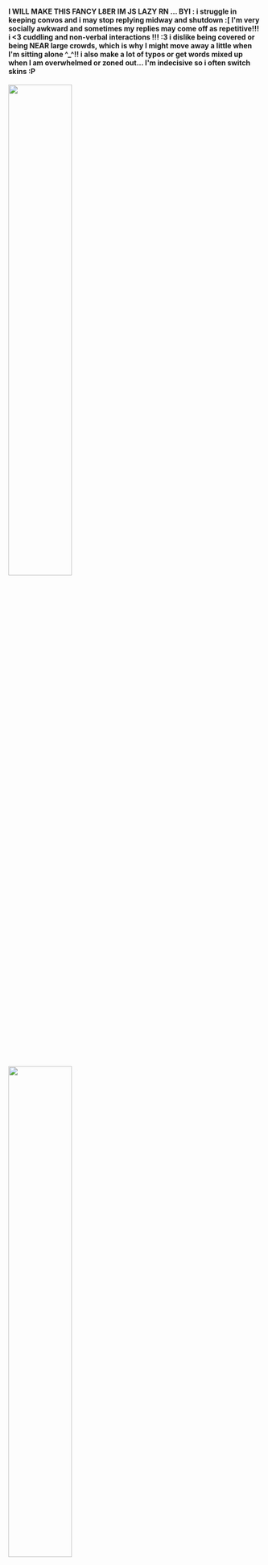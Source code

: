 <p align="center">
    <h4> I WILL MAKE THIS FANCY L8ER IM JS LAZY RN ... BYI : i struggle in keeping convos and i may stop replying midway and shutdown :[ I'm very socially awkward and sometimes my replies may come off as repetitive!!! i <3 cuddling and non-verbal interactions !!! :3 i dislike being covered or being NEAR large crowds, which is why I might move away a little when I'm sitting alone ^_^!! i also make a lot of typos or get words mixed up when I am overwhelmed or zoned out... I'm indecisive so i often switch skins :P </h4>
    <img src="https://file.garden/Z1OpYh3OMHUM4tMG/Screenshot%202025-07-01%20120152.png" style="width:50%; height:auto;">
    <img src="https://file.garden/Z1OpYh3OMHUM4tMG/Screenshot%202025-07-01%20120218.png" style="width:50%; height:auto;">
</p>
